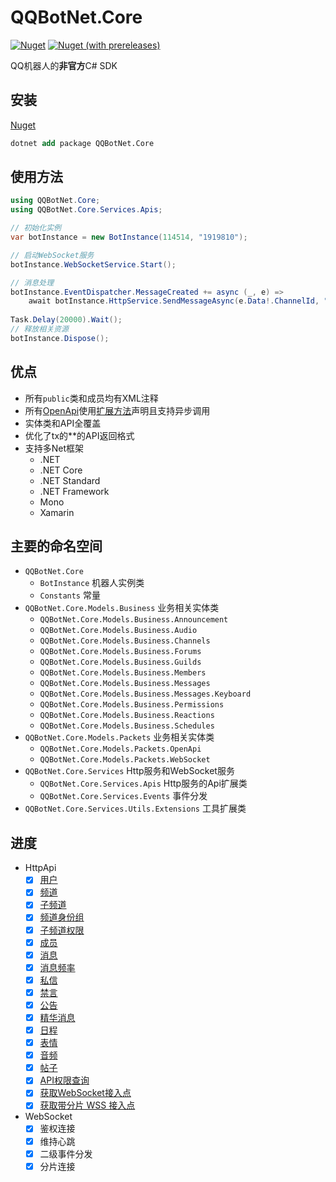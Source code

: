 
# QQBotNet.Core

[![Nuget](https://img.shields.io/nuget/v/QQBotNet.Core)](https://www.nuget.org/packages/QQBotNet.Core)
[![Nuget (with prereleases)](https://img.shields.io/nuget/vpre/QQBotNet.Core)](https://www.nuget.org/packages/QQBotNet.Core)

QQ机器人的**非官方**C# SDK

## 安装

[Nuget](https://www.nuget.org/packages/QQBotNet.Core)

```ps
dotnet add package QQBotNet.Core
```

## 使用方法

```cs
using QQBotNet.Core;
using QQBotNet.Core.Services.Apis;

// 初始化实例
var botInstance = new BotInstance(114514, "1919810"); 

// 启动WebSocket服务
botInstance.WebSocketService.Start();

// 消息处理
botInstance.EventDispatcher.MessageCreated += async (_, e) =>
    await botInstance.HttpService.SendMessageAsync(e.Data!.ChannelId, "hello");
  
Task.Delay(20000).Wait();
// 释放相关资源
botInstance.Dispose();
```

## 优点

- 所有`public`类和成员均有XML注释
- 所有[OpenApi](./QQBotNet.Core/Services/Apis/)使用[扩展方法](https://learn.microsoft.com/zh-cn/dotnet/csharp/programming-guide/classes-and-structs/extension-methods)声明且支持异步调用
- 实体类和API全覆盖
- 优化了tx的\*\*的API返回格式
- 支持多Net框架
  - .NET
  - .NET Core
  - .NET Standard
  - .NET Framework
  - Mono
  - Xamarin

## 主要的命名空间

- `QQBotNet.Core`
  - `BotInstance` 机器人实例类
  - `Constants` 常量
- `QQBotNet.Core.Models.Business` 业务相关实体类
  - `QQBotNet.Core.Models.Business.Announcement`
  - `QQBotNet.Core.Models.Business.Audio`
  - `QQBotNet.Core.Models.Business.Channels`
  - `QQBotNet.Core.Models.Business.Forums`
  - `QQBotNet.Core.Models.Business.Guilds`
  - `QQBotNet.Core.Models.Business.Members`
  - `QQBotNet.Core.Models.Business.Messages`
  - `QQBotNet.Core.Models.Business.Messages.Keyboard`
  - `QQBotNet.Core.Models.Business.Permissions`
  - `QQBotNet.Core.Models.Business.Reactions`
  - `QQBotNet.Core.Models.Business.Schedules`
- `QQBotNet.Core.Models.Packets` 业务相关实体类
  - `QQBotNet.Core.Models.Packets.OpenApi`
  - `QQBotNet.Core.Models.Packets.WebSocket`
- `QQBotNet.Core.Services` Http服务和WebSocket服务
  - `QQBotNet.Core.Services.Apis` Http服务的Api扩展类
  - `QQBotNet.Core.Services.Events` 事件分发
- `QQBotNet.Core.Services.Utils.Extensions` 工具扩展类

## 进度

- HttpApi
  - [x] [用户](https://bot.q.qq.com/wiki/develop/api/openapi/user/model.html)
  - [x] [频道](https://bot.q.qq.com/wiki/develop/api/openapi/guild/model.html)
  - [x] [子频道](https://bot.q.qq.com/wiki/develop/api/openapi/channel/model.html)
  - [x] [频道身份组](https://bot.q.qq.com/wiki/develop/api/openapi/guild/role_model.html)
  - [x] [子频道权限](https://bot.q.qq.com/wiki/develop/api/openapi/channel_permissions/model.html)
  - [x] [成员](https://bot.q.qq.com/wiki/develop/api/openapi/member/model.html)
  - [x] [消息](https://bot.q.qq.com/wiki/develop/api/openapi/message/model.html)
  - [x] [消息频率](https://bot.q.qq.com/wiki/develop/api/openapi/setting/model.html)
  - [x] [私信](https://bot.q.qq.com/wiki/develop/api/openapi/dms/model.html)
  - [x] [禁言](https://bot.q.qq.com/wiki/develop/api/openapi/guild/patch_guild_mute.html)
  - [x] [公告](https://bot.q.qq.com/wiki/develop/api/openapi/announces/model.html)
  - [x] [精华消息](https://bot.q.qq.com/wiki/develop/api/openapi/pins/model.html)
  - [x] [日程](https://bot.q.qq.com/wiki/develop/api/openapi/schedule/model.html)
  - [x] [表情](https://bot.q.qq.com/wiki/develop/api/openapi/reaction/model.html)
  - [x] [音频](https://bot.q.qq.com/wiki/develop/api/openapi/audio/model.html)
  - [x] [帖子](https://bot.q.qq.com/wiki/develop/api/openapi/forum/model.html)
  - [x] [API权限查询](https://bot.q.qq.com/wiki/develop/api/openapi/api_permissions/model.html)
  - [x] [获取WebSocket接入点](https://bot.q.qq.com/wiki/develop/api/openapi/wss/url_get.html)
  - [x] [获取带分片 WSS 接入点](https://bot.q.qq.com/wiki/develop/api/openapi/wss/shard_url_get.html)
- WebSocket
  - [x] 鉴权连接
  - [x] 维持心跳
  - [x] 二级事件分发
  - [x] 分片连接
